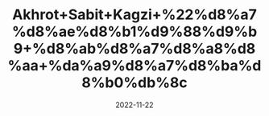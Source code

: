 ---
title: 'Akhrot+Sabit+Kagzi+%22%d8%a7%d8%ae%d8%b1%d9%88%d9%b9+%d8%ab%d8%a7%d8%a8%d8%aa+%da%a9%d8%a7%d8%ba%d8%b0%db%8c'
date: '2022-11-22' 
metatag: '' 
inventory: '0' 
draft: false 
# meta description 
shortDescripton: 'Walnuts+are+an+excellent+source+of+antioxidants+that+can+help+fight+oxidative+damage+in+your+body%2c+including+damage+due+to+%e2%80%9cbad%e2%80%9d+LDL+cholesterol%2c'
description: 'Dry+Fruit+%da%88%d8%b1%d8%a7%d8%a6%db%8c+%d9%81%d8%b1%d9%88%d8%aa'
longdescription: ''
tags: ''
brand: ''
subCategory: ''
unit: '250 gm-Pk'
sellCount: '0'
featured: True
# product Price
price: '250.0'
# Product Short Description
shortDescription: 'Walnuts+are+an+excellent+source+of+antioxidants+that+can+help+fight+oxidative+damage+in+your+body%2c+including+damage+due+to+%e2%80%9cbad%e2%80%9d+LDL+cholesterol%2c'
productID: 'AD8D9D58-0A2D-ED11-9968-005056B3A416'
type: 'products'
category: 'Dry+Fruit+%da%88%d8%b1%d8%a7%d8%a6%db%8c+%d9%81%d8%b1%d9%88%d8%aa' 
thumnailproduct: 'https://eraconnect.blob.core.windows.net/product-images/aminsaddiquidawakhana/AD8D9D58-0A2D-ED11-9968-005056B3A416.webp' 
images:
  - image: 'https://eraconnect.blob.core.windows.net/product-images/aminsaddiquidawakhana/AD8D9D58-0A2D-ED11-9968-005056B3A416.webp'  
Variants:
---